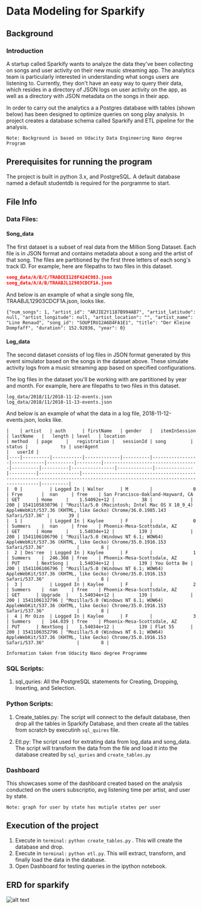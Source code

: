 # Data Modeling for Sparkify
## Background 
### Introduction
A startup called Sparkify wants to analyze the data they've been collecting on songs and user activity on their new music streaming app. The analytics team is particularly interested in understanding what songs users are listening to. Currently, they don't have an easy way to query their data, which resides in a directory of JSON logs on user activity on the app, as well as a directory with JSON metadata on the songs in their app.

In order to carry out the analytics a a Postgres database with tables (shown below) has been designed to optimize queries on song play analysis. In project creates a database schema called Sparkify and ETL pipeline for the analysis. 

`Note: Background is based on Udacity Data Engineering Nano degree Program`

## Prerequisites for running the program
The project is built in python 3.x, and PostgreSQL.
A default database named a default studentdb is required for the porgramme to start. 

## File Info
### Data Files:
#### Song_data
The first dataset is a subset of real data from the Million Song Dataset. Each file is in JSON format and contains metadata about a song and the artist of that song. The files are partitioned by the first three letters of each song's track ID. For example, here are filepaths to two files in this dataset.

```json
song_data/A/B/C/TRABCEI128F424C983.json
song_data/A/A/B/TRAABJL12903CDCF1A.json
```

And below is an example of what a single song file, TRAABJL12903CDCF1A.json, looks like.

```
{"num_songs": 1, "artist_id": "ARJIE2Y1187B994AB7", "artist_latitude": null, "artist_longitude": null, "artist_location": "", "artist_name": "Line Renaud", "song_id": "SOUPIRU12A6D4FA1E1", "title": "Der Kleine Dompfaff", "duration": 152.92036, "year": 0}
```

#### Log_data
The second dataset consists of log files in JSON format generated by this event simulator based on the songs in the dataset above. These simulate activity logs from a music streaming app based on specified configurations.

The log files in the dataset you'll be working with are partitioned by year and month. For example, here are filepaths to two files in this dataset.

```
log_data/2018/11/2018-11-12-events.json
log_data/2018/11/2018-11-13-events.json
```
And below is an example of what the data in a log file, 2018-11-12-events.json, looks like.

```	
|    | artist   | auth      | firstName   | gender   |   itemInSession | lastName   |   length | level   | location                          | method   | page     |   registration |   sessionId | song         |   status |            ts | userAgent                                                                                                                  |   userId |
|----|----------|-----------|-------------|----------|-----------------|------------|----------|---------|-----------------------------------|----------|----------|----------------|-------------|--------------|----------|---------------|----------------------------------------------------------------------------------------------------------------------------|----------|
|  0 |          | Logged In | Walter      | M        |               0 | Frye       |  nan     | free    | San Francisco-Oakland-Hayward, CA | GET      | Home     |    1.54092e+12 |          38 |              |      200 | 1541105830796 | "Mozilla/5.0 (Macintosh; Intel Mac OS X 10_9_4) AppleWebKit/537.36 (KHTML, like Gecko) Chrome/36.0.1985.143 Safari/537.36" |       39 |
|  1 |          | Logged In | Kaylee      | F        |               0 | Summers    |  nan     | free    | Phoenix-Mesa-Scottsdale, AZ       | GET      | Home     |    1.54034e+12 |         139 |              |      200 | 1541106106796 | "Mozilla/5.0 (Windows NT 6.1; WOW64) AppleWebKit/537.36 (KHTML, like Gecko) Chrome/35.0.1916.153 Safari/537.36"            |        8 |
|  2 | Des'ree  | Logged In | Kaylee      | F        |               1 | Summers    |  246.308 | free    | Phoenix-Mesa-Scottsdale, AZ       | PUT      | NextSong |    1.54034e+12 |         139 | You Gotta Be |      200 | 1541106106796 | "Mozilla/5.0 (Windows NT 6.1; WOW64) AppleWebKit/537.36 (KHTML, like Gecko) Chrome/35.0.1916.153 Safari/537.36"            |        8 |
|  3 |          | Logged In | Kaylee      | F        |               2 | Summers    |  nan     | free    | Phoenix-Mesa-Scottsdale, AZ       | GET      | Upgrade  |    1.54034e+12 |         139 |              |      200 | 1541106132796 | "Mozilla/5.0 (Windows NT 6.1; WOW64) AppleWebKit/537.36 (KHTML, like Gecko) Chrome/35.0.1916.153 Safari/537.36"            |        8 |
|  4 | Mr Oizo  | Logged In | Kaylee      | F        |               3 | Summers    |  144.039 | free    | Phoenix-Mesa-Scottsdale, AZ       | PUT      | NextSong |    1.54034e+12 |         139 | Flat 55      |      200 | 1541106352796 | "Mozilla/5.0 (Windows NT 6.1; WOW64) AppleWebKit/537.36 (KHTML, like Gecko) Chrome/35.0.1916.153 Safari/537.36"            |        8 |

```
`Information taken from Udacity Nano degree Programme`

### SQL Scripts:
1. sql_quries: All the PostgreSQL statements for Creating, Dropping, Inserting, and Selection.

### Python Scripts:
1. Create_tables.py: The script will connect to the default database, then drop all the tables in Sparkify Database, and then create all the tables from scratch by executinh `sql_quires` file.

2. Etl.py: The script used for extrating data from log_data and song_data. The script will transform the data from the file and load it into the database created by `sql_quries` and `create_tables.py`

### Dashboard
This showcases some of the dashboard created based on the analysis conducted on the users subscriptio, avg listening time per artist, and user by state.

```
Note: graph for user by state has mutiple states per user

```
## Execution of the project
1. Execute in `terminal:` `python create_tables.py` . This will create the database and drop.
2. Execute in `terminal:` `python etl.py`. This will extract, transform, and finally load the data in the database.
2. Open Dashboard for testing queries in the ipython notebook.


## ERD for sparkify
![alt text](https://github.com/mindfultime/nd027/blob/master/Progres_DataModelling/ERD.PNG "Logo Sparkify ERD")

